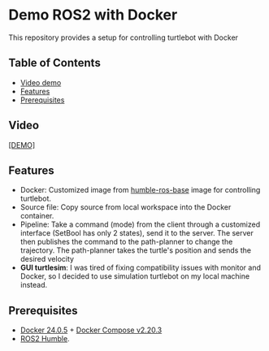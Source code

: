 # Demo ROS2 with Docker

This repository provides a setup for controlling turtlebot with Docker 

## Table of Contents
- [Video demo](#video)
- [Features](#features)
- [Prerequisites](#prerequisites)

## Video
[[DEMO]](https://youtu.be/qM8QbNK3gqI)



## Features

- Docker: Customized image from [humble-ros-base](https://hub.docker.com/layers/library/ros/humble-ros-base-jammy/images/sha256-5b530b78b01b3429d086b49a776dc4f5e6240677122d723b8211e6b46d73c471) image for controlling turtlebot.
- Source file: Copy source from local workspace into the Docker container.
- Pipeline: Take a command (mode) from the client through a customized interface (SetBool has only 2 states), send it to the server. The server then publishes the command to the path-planner to change the trajectory. The path-planner takes the turtle's position and sends the desired velocity
- **GUI turtlesim**: I was tired of fixing compatibility issues with monitor and Docker, so I decided to use simulation turtlebot on my local machine instead.

## Prerequisites
- [Docker 24.0.5](https://www.docker.com/get-started) + [Docker Compose v2.20.3](https://docs.docker.com/compose/install/)
- [ROS2 Humble](https://docs.ros.org/en/humble/Installation.html).

